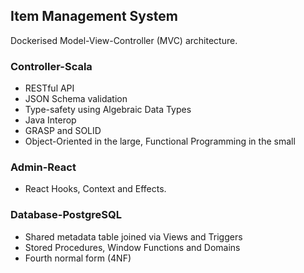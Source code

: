 ## Item Management System

Dockerised Model-View-Controller (MVC) architecture.

### Controller-Scala

* RESTful API
* JSON Schema validation
* Type-safety using Algebraic Data Types
* Java Interop
* GRASP and SOLID
* Object-Oriented in the large, Functional Programming in the small

### Admin-React

* React Hooks, Context and Effects.

### Database-PostgreSQL

* Shared metadata table joined via Views and Triggers
* Stored Procedures, Window Functions and Domains
* Fourth normal form (4NF)
